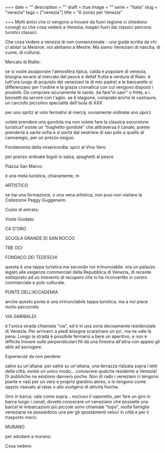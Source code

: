 +++
date = ""
description = ""
draft = true
image = ""
serie = "Italia"
slug = "venezia"
tags = ["venezia"]
title = "A zonzo per Venezia"

+++
Molti amici che ci vengono a trovare da fuori regione ci chiedono consigli su che cosa vedere a Venezia, magari fuori dai classici percorsi turistici classici.

Che cosa vedere a venezia di non convenzionale - una guida scritta da chi ci abita! (a Mestroe. noi abitiamo a Mestre. Ma siamo Veneziani di nascita, di cuore, di cultura).

Mercato di Rialto: 

se si vuole assaporare l'atmosfera tipica, calda e popolare di venezia, bisogna recarsi al mercato del pesce e dellaf frutta e verdura di Riato.  è tutt'ora luogo di acquisto dei veneziani (e di mio padre) e le bancarelle si differenzano per l'ordine e la grazia cromatica con cui vengono disposti i prodotti. Da comprare sicuramente le sarde, da fare"in saor" o fritte, e i bovoetti da servire con l'aglio. se è stagione, comprate anche le castraure, un carciofo piccolino specialità dell'isola di XXX

per uno spritz al volo fermativi al mercà, ovviamente ordinate uno sporz

volete prendere una gondola ma non volete fare la classica escursione turistica? esiste un "traghetto gondole" che atttraversa il canale, potete prenderla a santa sofia e vi porta dal sestriere di san polo a quello di cannaregio, per un prezzo esiguo. 

Fondamenta della misericordia: spriz al Vino Vero

per pranzo ordinate bigoli in salsa, spaghetti al pesce

Piazza San Marco: 

è una meta turistica, chiaramente, m

ARTISTICO

se hai una formazione, o una vena artistica, non puoi non visitare la Collezione Peggy Guggeneim.

Costo di entrata:

Visite Guidate:

CA D'ORO

SCUOLA GRANDE DI SAN ROCCO

TRE OCI

FONDACO DEI TEDESCHI

questa è una tappa turistica ma secoodo noi irrinunciabile. era un palazzo legato alle esigenze commerciali della Repubblica di Venezia, di recente sottoposto ad un intevento di recupero che lo ha riconvertito in centro commerciale e polo culturale. 

PONTE DELL'ACCADEMIA

anche questo ponte è una irrinunciabile tappa turistica, ma a noi piace molto percorrelo 

VIA GARIBALDI

è l'unica strada chiamata "via", ed è in una zona decisamente residenziale di Venezia. Per arrivarci a piedi bisogna scarpinare un po', ma ne vale la pena. Lungo la strada è possibile fermarsi a bere un aperitivo, e non è difficile trovare sulle perpendicolari fili da una finestra all'altra con appesi gli abiti ad asciugare. 

Esperienze da non perdere: 

salire su un'altana: per salire su un'altana, una terrazza rialzata sopra i tetti della città, esiste un unico modo... conoscere qualche residente a Venezia! Di pubbliche ne esistono davvero poche. Non di rado i veneziani ci tengono piante e vasi per un vero e proprio giardino aereo, o lo tengono come spazio risevato al relax o allo svolgersi di attività fisiche. 

Giro in barca: vale come sopra... escluso il vaporetto, per fare un giro in barca lungo i canali, dovete conoscere un veneziano che possiete una barca! le imbarcazioni più piccole sono chiamate "topo", molte famiglie veneziane ne possiedono una per gli spostamenti veloci in città e per il trasporto merci. 

MURANO

per adndare a murano:

Cosa vedere: